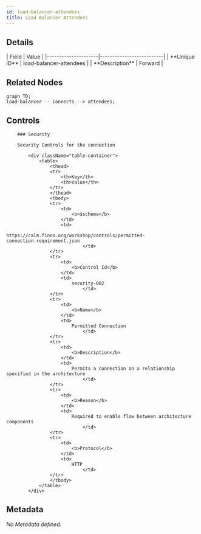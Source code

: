 ```yaml
---
id: load-balancer-attendees
title: Load Balancer Attendees
---
```


## Details
<div className="table-container">
| Field               | Value                    |
|---------------------|--------------------------|
| **Unique ID**       | load-balancer-attendees                   |
| **Description**      |  Forward   |
</div>

## Related Nodes
```mermaid
graph TD;
load-balancer -- Connects --> attendees;

```

## Controls

        ### Security

        Security Controls for the connection

            <div className="table-container">
                <table>
                    <thead>
                    <tr>
                        <th>Key</th>
                        <th>Value</th>
                    </tr>
                    </thead>
                    <tbody>
                    <tr>
                        <td>
                            <b>$schema</b>
                        </td>
                        <td>
                            https://calm.finos.org/workshop/controls/permitted-connection.requirement.json
                                </td>
                    </tr>
                    <tr>
                        <td>
                            <b>Control Id</b>
                        </td>
                        <td>
                            security-002
                                </td>
                    </tr>
                    <tr>
                        <td>
                            <b>Name</b>
                        </td>
                        <td>
                            Permitted Connection
                                </td>
                    </tr>
                    <tr>
                        <td>
                            <b>Description</b>
                        </td>
                        <td>
                            Permits a connection on a relationship specified in the architecture
                                </td>
                    </tr>
                    <tr>
                        <td>
                            <b>Reason</b>
                        </td>
                        <td>
                            Required to enable flow between architecture components
                                </td>
                    </tr>
                    <tr>
                        <td>
                            <b>Protocol</b>
                        </td>
                        <td>
                            HTTP
                                </td>
                    </tr>
                    </tbody>
                </table>
            </div>


## Metadata
  _No Metadata defined._
